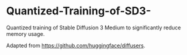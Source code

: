 # Quantized-Training-of-SD3-
Quantized training of Stable Diffusion 3 Medium to significantly reduce memory usage.

Adapted from https://github.com/huggingface/diffusers.
